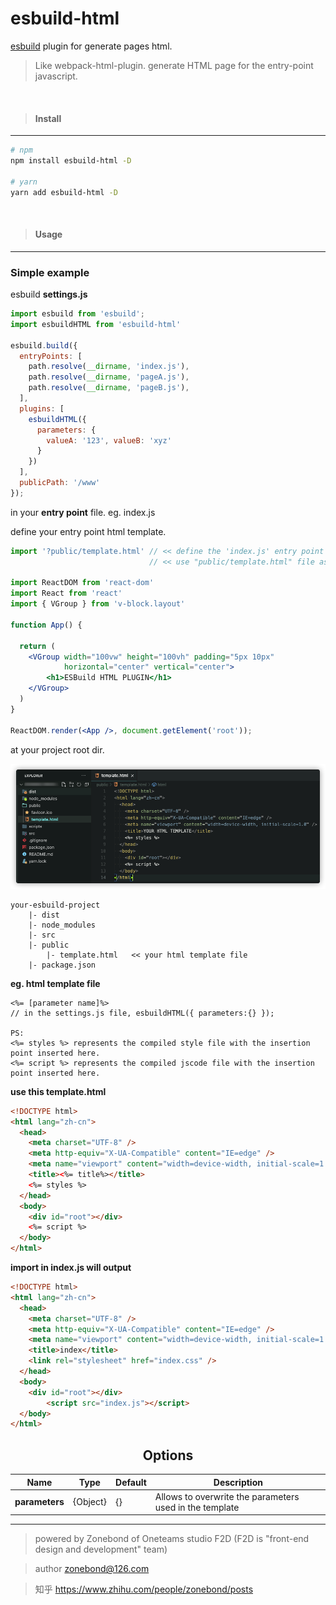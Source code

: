 # esbuild-html
[esbuild](https://esbuild.github.io/) plugin for generate pages html.



> Like webpack-html-plugin. generate HTML page for the entry-point javascript.
>

<br>

> #### Install

---

```bash
# npm
npm install esbuild-html -D

# yarn
yarn add esbuild-html -D
```

<br>

> #### Usage

---
### Simple example

esbuild **settings.js**

```javascript
import esbuild from 'esbuild';
import esbuildHTML from 'esbuild-html'

esbuild.build({
  entryPoints: [
    path.resolve(__dirname, 'index.js'),
    path.resolve(__dirname, 'pageA.js'),
    path.resolve(__dirname, 'pageB.js'),
  ],
  plugins: [
    esbuildHTML({
      parameters: {
        valueA: '123', valueB: 'xyz'
      }
    })
  ],
  publicPath: '/www'
});
```

in your **entry point** file.  eg. index.js

define your entry point html template.

```jsx
import '?public/template.html' // << define the 'index.js' entry point
                               // << use "public/template.html" file as template

import ReactDOM from 'react-dom'
import React from 'react'
import { VGroup } from 'v-block.layout'

function App() {
  
  return (
  	<VGroup width="100vw" height="100vh" padding="5px 10px"
            horizontal="center" vertical="center">
    	<h1>ESBuild HTML PLUGIN</h1>
    </VGroup>
  )
}

ReactDOM.render(<App />, document.getElement('root'));
```

at your project root dir.

![image-20211114233818191](./public-template.png)

```
your-esbuild-project
	|- dist
	|- node_modules
	|- src
	|- public
	    |- template.html   << your html template file
	|- package.json
```

**eg. html template file**

```
<%= [parameter name]%>   
// in the settings.js file, esbuildHTML({ parameters:{} });

PS:
<%= styles %> represents the compiled style file with the insertion point inserted here.
<%= script %> represents the compiled jscode file with the insertion point inserted here.

```

**use this template.html**

```html
<!DOCTYPE html>
<html lang="zh-cn">
  <head>
    <meta charset="UTF-8" />
    <meta http-equiv="X-UA-Compatible" content="IE=edge" />
    <meta name="viewport" content="width=device-width, initial-scale=1.0" />
    <title><%= title%></title>
    <%= styles %>
  </head>
  <body>
    <div id="root"></div>
    <%= script %>
  </body>
</html>
```

**import in index.js will output**  

```html
<!DOCTYPE html>
<html lang="zh-cn">
  <head>
    <meta charset="UTF-8" />
    <meta http-equiv="X-UA-Compatible" content="IE=edge" />
    <meta name="viewport" content="width=device-width, initial-scale=1.0" />
    <title>index</title>
    <link rel="stylesheet" href="index.css" />
  </head>
  <body>
    <div id="root"></div>
		<script src="index.js"></script>
  </body>
</html>
```




<h2 align="center">Options</h2>

| Name          | Type     | Default | Description                                            |
| ------------- | -------- | ------- | ------------------------------------------------------ |
| **parameters** | {Object} | {}      | Allows to overwrite the parameters used in the template |

---



> powered by Zonebond of Oneteams studio F2D (F2D is "front-end design and development" team)<br>

> author <zonebond@126.com>

> 知乎 https://www.zhihu.com/people/zonebond/posts

